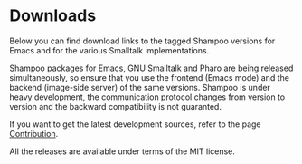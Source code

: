 Downloads
=========

Below you can find download links to the tagged Shampoo versions
for Emacs and for the various Smalltalk implementations.

Shampoo packages for Emacs, GNU Smalltalk and Pharo are being released
simultaneously, so ensure that you use the frontend (Emacs mode)
and the backend (image-side server) of the same versions. Shampoo is
under heavy development, the communication protocol changes from
version to version and the backward compatibility is not guaranted.

If you want to get the latest development sources, refer to the page
[Contribution][].

All the releases are available under terms of the MIT license.

[Contribution]:  contribution.html